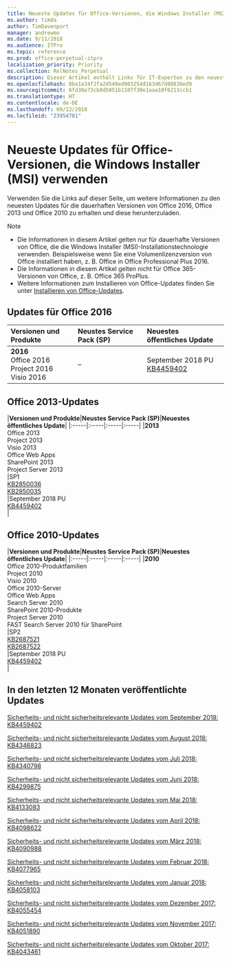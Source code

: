 ```yaml
---
title: Neueste Updates für Office-Versionen, die Windows Installer (MSI) verwenden
ms.author: timda
author: TimDavenport
manager: andrewmo
ms.date: 9/11/2018
ms.audience: ITPro
ms.topic: reference
ms.prod: office-perpetual-itpro
localization_priority: Priority
ms.collection: RelNotes_Perpetual
description: Dieser Artikel enthält Links für IT-Experten zu den neuesten Updateinformationen für dauerhafte Versionen von Office 2016, Office 2013 und Office 2010
ms.openlocfilehash: 8ba1a34f2fa2d549ed903254d163d67d88830ed9
ms.sourcegitcommit: 6fd38e73cb0d5051b1107f30e1aaa10f6213ccb1
ms.translationtype: HT
ms.contentlocale: de-DE
ms.lasthandoff: 09/12/2018
ms.locfileid: "23954781"
---
```

# <a name="latest-updates-for-versions-of-office-that-use-windows-installer-msi"></a>Neueste Updates für Office-Versionen, die Windows Installer (MSI) verwenden

Verwenden Sie die Links auf dieser Seite, um weitere Informationen zu den neuesten Updates für die dauerhaften Versionen von Office 2016, Office 2013 und Office 2010 zu erhalten und diese herunterzuladen.
  
 
> [!NOTE]
> - Die Informationen in diesem Artikel gelten nur für dauerhafte Versionen von Office, die die Windows Installer (MSI)-Installationstechnologie verwenden. Beispielsweise wenn Sie eine Volumenlizenzversion von Office installiert haben, z. B. Office in Office Professional Plus 2016.
> - Die Informationen in diesem Artikel gelten nicht für Office 365-Versionen von Office, z. B. Office 365 ProPlus.
> - Weitere Informationen zum Installieren von Office-Updates finden Sie unter [Installieren von Office-Updates](https://support.office.com/article/2ab296f3-7f03-43a2-8e50-46de917611c5). 


## <a name="office-2016-updates"></a>Updates für Office 2016

|**Versionen und Produkte**|**Neustes Service Pack (SP)**|**Neuestes öffentliches Update**|
|:-----|:-----|:-----|
|**2016** <br/> Office 2016  <br/> Project 2016  <br/> Visio 2016  <br/> |–  <br/> |September 2018 PU  <br/> [KB4459402](https://support.microsoft.com/en-us/help/4459402) <br/> |
   
## <a name="office-2013-updates"></a>Office 2013-Updates

|**Versionen und Produkte**|**Neustes Service Pack (SP)**|**Neuestes öffentliches Update**|
|:-----|:-----|:-----|:-----|
|**2013** <br/> Office 2013  <br/> Project 2013  <br/> Visio 2013  <br/> Office Web Apps  <br/> SharePoint 2013  <br/> Project Server 2013  <br/> |SP1 <br/> [KB2850036](https://support.microsoft.com/kb/2850036) <br/>[KB2850035](https://support.microsoft.com/kb/2850035) <br/> |September 2018 PU  <br/> [KB4459402](https://support.microsoft.com/en-us/help/4459402) <br/> |
   
## <a name="office-2010-updates"></a>Office 2010-Updates

|**Versionen und Produkte**|**Neustes Service Pack (SP)**|**Neuestes öffentliches Update**|
|:-----|:-----|:-----|:-----|
|**2010** <br/> Office 2010-Produktfamilien  <br/> Project 2010  <br/> Visio 2010  <br/> Office 2010-Server  <br/> Office Web Apps  <br/> Search Server 2010  <br/> SharePoint 2010-Produkte  <br/> Project Server 2010  <br/> FAST Search Server 2010 für SharePoint  <br/> |SP2 <br/>[KB2687521](https://support.microsoft.com/kb/2687521) <br/> [KB2687522](https://support.microsoft.com/kb/2687522) <br/> |September 2018 PU <br/>[KB4459402](https://support.microsoft.com/en-us/help/4459402) <br/>|
   

   
## <a name="updates-released-in-past-12-months"></a>In den letzten 12 Monaten veröffentlichte Updates

[Sicherheits- und nicht sicherheitsrelevante Updates vom September 2018: KB4459402](https://support.microsoft.com/help/4459402) 

[Sicherheits- und nicht sicherheitsrelevante Updates vom August 2018: KB4346823](https://support.microsoft.com/help/4346823)   

[Sicherheits- und nicht sicherheitsrelevante Updates vom Juli 2018: KB4340798](https://support.microsoft.com/help/4340798)   

[Sicherheits- und nicht sicherheitsrelevante Updates vom Juni 2018: KB4299875](https://support.microsoft.com/help/4299875)  

[Sicherheits- und nicht sicherheitsrelevante Updates vom Mai 2018: KB4133083 ](https://support.microsoft.com/en-us/help/4133083)
  
[Sicherheits- und nicht sicherheitsrelevante Updates vom April 2018: KB4098622](https://support.microsoft.com/en-us/help/4098622) 
  
[Sicherheits- und nicht sicherheitsrelevante Updates vom März 2018: KB4090988](https://support.microsoft.com/en-us/help/4090988)  
  
[Sicherheits- und nicht sicherheitsrelevante Updates vom Februar 2018: KB4077965](https://support.microsoft.com/help/4077965)  
  
[Sicherheits- und nicht sicherheitsrelevante Updates vom Januar 2018: KB4058103](https://support.microsoft.com/help/4058103)   
  
[Sicherheits- und nicht sicherheitsrelevante Updates vom Dezember 2017: KB4055454](https://support.microsoft.com/help/4055454)   
  
[Sicherheits- und nicht sicherheitsrelevante Updates vom November 2017: KB4051890](https://support.microsoft.com/help/4051890)   
  
[Sicherheits- und nicht sicherheitsrelevante Updates vom Oktober 2017: KB4043461](https://support.microsoft.com/help/4043461)   
    

  

   
  
